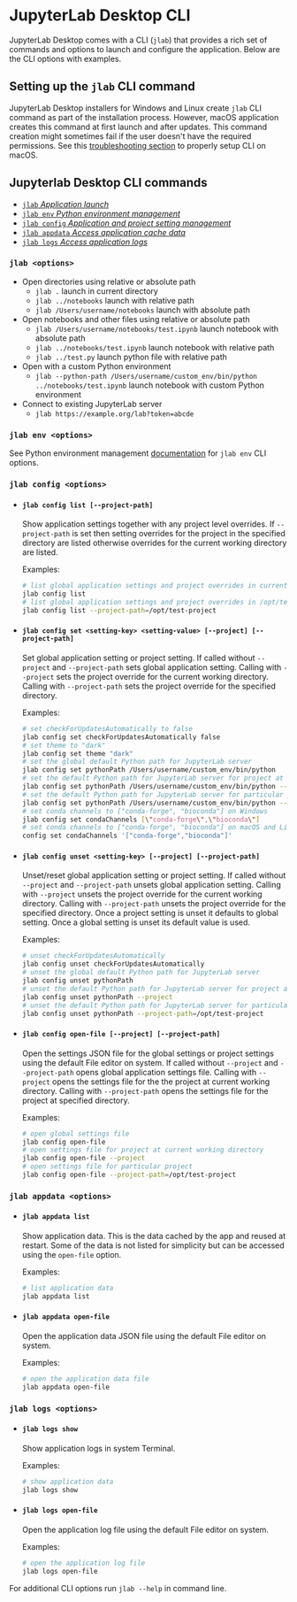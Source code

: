 # JupyterLab Desktop CLI

JupyterLab Desktop comes with a CLI (`jlab`) that provides a rich set of commands and options to launch and configure the application. Below are the CLI options with examples.

## Setting up the `jlab` CLI command

JupyterLab Desktop installers for Windows and Linux create `jlab` CLI command as part of the installation process. However, macOS application creates this command at first launch and after updates. This command creation might sometimes fail if the user doesn't have the required permissions. See this [troubleshooting section](troubleshoot.md#macOS-write-permission-issues) to properly setup CLI on macOS.

## Jupyterlab Desktop CLI commands

- [`jlab` _Application launch_](#jlab-options)
- [`jlab env` _Python environment management_](#jlab-env-options)
- [`jlab config` _Application and project setting management_](#jlab-config-options)
- [`jlab appdata` _Access application cache data_](#jlab-appdata-options)
- [`jlab logs` _Access application logs_](#jlab-logs-options)

### `jlab <options>`

- Open directories using relative or absolute path
  - `jlab .` launch in current directory
  - `jlab ../notebooks` launch with relative path
  - `jlab /Users/username/notebooks` launch with absolute path
- Open notebooks and other files using relative or absolute path
  - `jlab /Users/username/notebooks/test.ipynb` launch notebook with absolute path
  - `jlab ../notebooks/test.ipynb` launch notebook with relative path
  - `jlab ../test.py` launch python file with relative path
- Open with a custom Python environment
  - `jlab --python-path /Users/username/custom_env/bin/python ../notebooks/test.ipynb` launch notebook with custom Python environment
- Connect to existing JupyterLab server
  - `jlab https://example.org/lab?token=abcde`

### `jlab env <options>`

See Python environment management [documentation](python-env-management.md#python-environment-management-using-cli) for `jlab env` CLI options.

### `jlab config <options>`

- #### `jlab config list [--project-path]`

  Show application settings together with any project level overrides. If `--project-path` is set then setting overrides for the project in the specified directory are listed otherwise overrides for the current working directory are listed.

  Examples:

  ```bash
  # list global application settings and project overrides in current working directory
  jlab config list
  # list global application settings and project overrides in /opt/test-project
  jlab config list --project-path=/opt/test-project
  ```

- #### `jlab config set <setting-key> <setting-value> [--project] [--project-path]`

  Set global application setting or project setting. If called without `--project` and `--project-path` sets global application setting. Calling with `--project` sets the project override for the current working directory. Calling with `--project-path` sets the project override for the specified directory.

  Examples:

  ```bash
  # set checkForUpdatesAutomatically to false
  jlab config set checkForUpdatesAutomatically false
  # set theme to "dark"
  jlab config set theme "dark"
  # set the global default Python path for JupyterLab server
  jlab config set pythonPath /Users/username/custom_env/bin/python
  # set the default Python path for JupyterLab server for project at current working directory
  jlab config set pythonPath /Users/username/custom_env/bin/python --project
  # set the default Python path for JupyterLab server for particular project
  jlab config set pythonPath /Users/username/custom_env/bin/python --project-path=/opt/test-project
  # set conda channels to ["conda-forge", "bioconda"] on Windows
  jlab config set condaChannels [\"conda-forge\",\"bioconda\"]
  # set conda channels to ["conda-forge", "bioconda"] on macOS and Linux
  config set condaChannels '["conda-forge","bioconda"]'
  ```

- #### `jlab config unset <setting-key> [--project] [--project-path]`

  Unset/reset global application setting or project setting. If called without `--project` and `--project-path` unsets global application setting. Calling with `--project` unsets the project override for the current working directory. Calling with `--project-path` unsets the project override for the specified directory. Once a project setting is unset it defaults to global setting. Once a global setting is unset its default value is used.

  Examples:

  ```bash
  # unset checkForUpdatesAutomatically
  jlab config unset checkForUpdatesAutomatically
  # unset the global default Python path for JupyterLab server
  jlab config unset pythonPath
  # unset the default Python path for JupyterLab server for project at current working directory
  jlab config unset pythonPath --project
  # unset the default Python path for JupyterLab server for particular project
  jlab config unset pythonPath --project-path=/opt/test-project
  ```

- #### `jlab config open-file [--project] [--project-path]`

  Open the settings JSON file for the global settings or project settings using the default File editor on system. If called without `--project` and `--project-path` opens global application settings file. Calling with `--project` opens the settings file for the the project at current working directory. Calling with `--project-path` opens the settings file for the project at specified directory.

  Examples:

  ```bash
  # open global settings file
  jlab config open-file
  # open settings file for project at current working directory
  jlab config open-file --project
  # open settings file for particular project
  jlab config open-file --project-path=/opt/test-project
  ```

### `jlab appdata <options>`

- #### `jlab appdata list`

  Show application data. This is the data cached by the app and reused at restart. Some of the data is not listed for simplicity but can be accessed using the `open-file` option.

  Examples:

  ```bash
  # list application data
  jlab appdata list
  ```

- #### `jlab appdata open-file`

  Open the application data JSON file using the default File editor on system.

  Examples:

  ```bash
  # open the application data file
  jlab appdata open-file
  ```

### `jlab logs <options>`

- #### `jlab logs show`

  Show application logs in system Terminal.

  Examples:

  ```bash
  # show application data
  jlab logs show
  ```

- #### `jlab logs open-file`

  Open the application log file using the default File editor on system.

  Examples:

  ```bash
  # open the application log file
  jlab logs open-file
  ```

For additional CLI options run `jlab --help` in command line.
